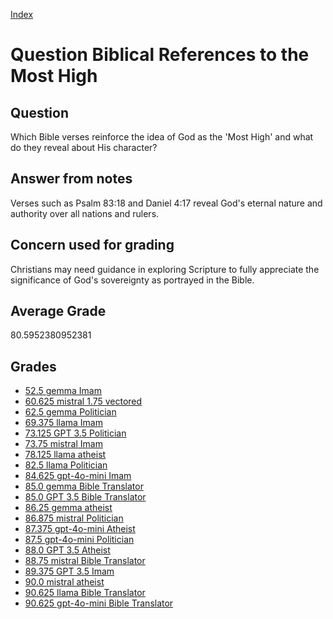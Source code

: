 
[Index](../../index.md)
# Question Biblical References to the Most High
## Question
Which Bible verses reinforce the idea of God as the 'Most High' and what do they reveal about His character?

## Answer from notes
Verses such as Psalm 83:18 and Daniel 4:17 reveal God's eternal nature and authority over all nations and rulers.

## Concern used for grading
Christians may need guidance in exploring Scripture to fully appreciate the significance of God's sovereignty as portrayed in the Bible.

## Average Grade
80.5952380952381

## Grades
 * [52.5 gemma Imam](../answers/gemma_Imam/Biblical_References_to_the_Most_High.md)
 * [60.625 mistral 1.75 vectored](../answers/mistral_1.75_vectored/Biblical_References_to_the_Most_High.md)
 * [62.5 gemma Politician](../answers/gemma_Politician/Biblical_References_to_the_Most_High.md)
 * [69.375 llama Imam](../answers/llama_Imam/Biblical_References_to_the_Most_High.md)
 * [73.125 GPT 3.5 Politician](../answers/GPT_3.5_Politician/Biblical_References_to_the_Most_High.md)
 * [73.75 mistral Imam](../answers/mistral_Imam/Biblical_References_to_the_Most_High.md)
 * [78.125 llama atheist](../answers/llama_atheist/Biblical_References_to_the_Most_High.md)
 * [82.5 llama Politician](../answers/llama_Politician/Biblical_References_to_the_Most_High.md)
 * [84.625 gpt-4o-mini Imam](../answers/gpt-4o-mini_Imam/Biblical_References_to_the_Most_High.md)
 * [85.0 gemma Bible Translator](../answers/gemma_Bible_Translator/Biblical_References_to_the_Most_High.md)
 * [85.0 GPT 3.5 Bible Translator](../answers/GPT_3.5_Bible_Translator/Biblical_References_to_the_Most_High.md)
 * [86.25 gemma atheist](../answers/gemma_atheist/Biblical_References_to_the_Most_High.md)
 * [86.875 mistral Politician](../answers/mistral_Politician/Biblical_References_to_the_Most_High.md)
 * [87.375 gpt-4o-mini Atheist](../answers/gpt-4o-mini_Atheist/Biblical_References_to_the_Most_High.md)
 * [87.5 gpt-4o-mini Politician](../answers/gpt-4o-mini_Politician/Biblical_References_to_the_Most_High.md)
 * [88.0 GPT 3.5 Atheist](../answers/GPT_3.5_Atheist/Biblical_References_to_the_Most_High.md)
 * [88.75 mistral Bible Translator](../answers/mistral_Bible_Translator/Biblical_References_to_the_Most_High.md)
 * [89.375 GPT 3.5 Imam](../answers/GPT_3.5_Imam/Biblical_References_to_the_Most_High.md)
 * [90.0 mistral atheist](../answers/mistral_atheist/Biblical_References_to_the_Most_High.md)
 * [90.625 llama Bible Translator](../answers/llama_Bible_Translator/Biblical_References_to_the_Most_High.md)
 * [90.625 gpt-4o-mini Bible Translator](../answers/gpt-4o-mini_Bible_Translator/Biblical_References_to_the_Most_High.md)
